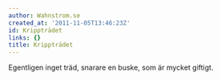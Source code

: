 ```yaml
---
author: Wahnstrom.se
created_at: '2011-11-05T13:46:23Z'
id: Krippträdet
links: {}
title: Krippträdet
---
```


Egentligen inget träd, snarare en buske, som är mycket giftigt.